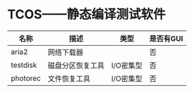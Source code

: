 # TCOS——静态编译测试软件

|名称    |描述                |类型      |是否有GUI|
|--------|--------------------|----      |---|
|aria2   |网络下载器          |          |否
|testdisk|磁盘分区恢复工具    |I/O密集型 |否
|photorec|文件恢复工具        |I/O密集型 |否

